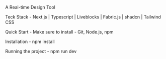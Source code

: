A Real-time Design Tool 

Teck Stack - 
Next.js | Typescript | Liveblocks | Fabric.js | shadcn | Tailwind CSS

Quick Start - 
Make sure to install - Git, Node.js, npm

Installation - npm install

Running the project - npm run dev
